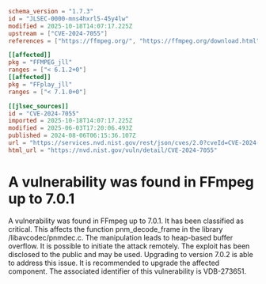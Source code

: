 ```toml
schema_version = "1.7.3"
id = "JLSEC-0000-mns4hxrl5-45y4lw"
modified = 2025-10-18T14:07:17.225Z
upstream = ["CVE-2024-7055"]
references = ["https://ffmpeg.org/", "https://ffmpeg.org/download.html", "https://github.com/CookedMelon/ReportCVE/tree/main/FFmpeg/poc3", "https://vuldb.com/?ctiid.273651", "https://vuldb.com/?id.273651", "https://vuldb.com/?submit.376532"]

[[affected]]
pkg = "FFMPEG_jll"
ranges = ["< 6.1.2+0"]
[[affected]]
pkg = "FFplay_jll"
ranges = ["< 7.1.0+0"]

[[jlsec_sources]]
id = "CVE-2024-7055"
imported = 2025-10-18T14:07:17.225Z
modified = 2025-06-03T17:20:06.493Z
published = 2024-08-06T06:15:36.107Z
url = "https://services.nvd.nist.gov/rest/json/cves/2.0?cveId=CVE-2024-7055"
html_url = "https://nvd.nist.gov/vuln/detail/CVE-2024-7055"
```

# A vulnerability was found in FFmpeg up to 7.0.1

A vulnerability was found in FFmpeg up to 7.0.1. It has been classified as critical. This affects the function pnm_decode_frame in the library /libavcodec/pnmdec.c. The manipulation leads to heap-based buffer overflow. It is possible to initiate the attack remotely. The exploit has been disclosed to the public and may be used. Upgrading to version 7.0.2 is able to address this issue. It is recommended to upgrade the affected component. The associated identifier of this vulnerability is VDB-273651.

